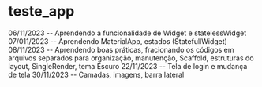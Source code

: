 # teste_app

06/11/2023 -- Aprendendo a funcionalidade de Widget e statelessWidget
07/011/2023 -- Aprendendo MaterialApp, estados (StatefullWidget)
08/11/2023 -- Aprendendo boas práticas, fracionando os códigos em arquivos separados para organização, manutenção, Scaffold, estruturas do layout, SingleRender, tema Escuro
22/11/2023 -- Tela de login e mudança de tela
30/11/2023 -- Camadas, imagens, barra lateral

